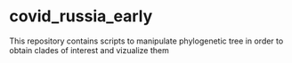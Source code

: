 # covid_russia_early
This repository contains scripts to manipulate phylogenetic tree in order to obtain clades of interest and vizualize them

